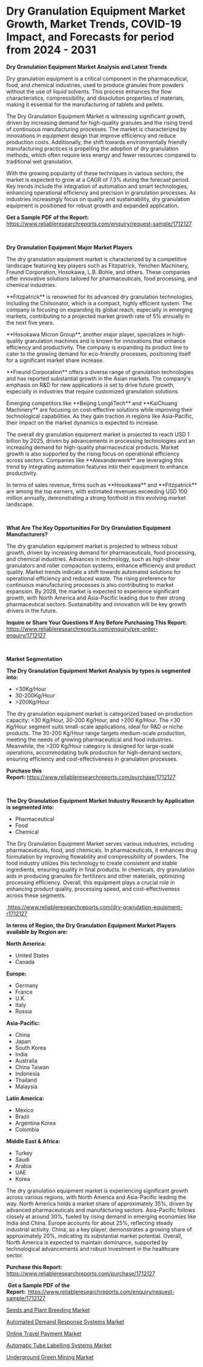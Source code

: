 <p><h1>Dry Granulation Equipment Market Growth, Market Trends, COVID-19 Impact, and Forecasts for period from 2024 - 2031</h1></p><p><strong>Dry Granulation Equipment Market Analysis and Latest Trends</strong></p>
<p><p>Dry granulation equipment is a critical component in the pharmaceutical, food, and chemical industries, used to produce granules from powders without the use of liquid solvents. This process enhances the flow characteristics, compressibility, and dissolution properties of materials, making it essential for the manufacturing of tablets and pellets.</p><p>The Dry Granulation Equipment Market is witnessing significant growth, driven by increasing demand for high-quality granules and the rising trend of continuous manufacturing processes. The market is characterized by innovations in equipment design that improve efficiency and reduce production costs. Additionally, the shift towards environmentally friendly manufacturing practices is propelling the adoption of dry granulation methods, which often require less energy and fewer resources compared to traditional wet granulation.</p><p>With the growing popularity of these techniques in various sectors, the market is expected to grow at a CAGR of 7.3% during the forecast period. Key trends include the integration of automation and smart technologies, enhancing operational efficiency and precision in granulation processes. As industries increasingly focus on quality and sustainability, dry granulation equipment is positioned for robust growth and expanded application.</p></p>
<p><strong>Get a Sample PDF of the Report:&nbsp;</strong> <a href="https://www.reliableresearchreports.com/enquiry/request-sample/1712127?utm_campaign=1595&utm_medium=2&utm_source=Github&utm_content=ia&utm_term=22102024&utm_id=dry-granulation-equipment">https://www.reliableresearchreports.com/enquiry/request-sample/1712127</a></p>
<p>&nbsp;</p>
<p><strong>Dry Granulation Equipment Major Market Players</strong></p>
<p><p>The dry granulation equipment market is characterized by a competitive landscape featuring key players such as Fitzpatrick, Yenchen Machinery, Freund Corporation, Hosokawa, L.B. Bohle, and others. These companies offer innovative solutions tailored for pharmaceuticals, food processing, and chemical industries.</p><p>**Fitzpatrick** is renowned for its advanced dry granulation technologies, including the Chilsonator, which is a compact, highly efficient system. The company is focusing on expanding its global reach, especially in emerging markets, contributing to a projected market growth rate of 5% annually in the next five years.</p><p>**Hosokawa Micron Group**, another major player, specializes in high-quality granulation machines and is known for innovations that enhance efficiency and productivity. The company is expanding its product line to cater to the growing demand for eco-friendly processes, positioning itself for a significant market share increase.</p><p>**Freund Corporation** offers a diverse range of granulation technologies and has reported substantial growth in the Asian markets. The company's emphasis on R&D for new applications is set to drive future growth, especially in industries that require customized granulation solutions.</p><p>Emerging competitors like **Beijing LongliTech** and **KaiChuang Machinery** are focusing on cost-effective solutions while improving their technological capabilities. As they gain traction in regions like Asia-Pacific, their impact on the market dynamics is expected to increase.</p><p>The overall dry granulation equipment market is projected to reach USD 1 billion by 2025, driven by advancements in processing technologies and an increasing demand for high-quality pharmaceutical products. Market growth is also supported by the rising focus on operational efficiency across sectors. Companies like **Alexanderwerk** are leveraging this trend by integrating automation features into their equipment to enhance productivity.</p><p>In terms of sales revenue, firms such as **Hosokawa** and **Fitzpatrick** are among the top earners, with estimated revenues exceeding USD 100 million annually, demonstrating a strong foothold in this evolving market landscape.</p></p>
<p>&nbsp;</p>
<p><strong>What Are The Key Opportunities For Dry Granulation Equipment Manufacturers?</strong></p>
<p><p>The dry granulation equipment market is projected to witness robust growth, driven by increasing demand for pharmaceuticals, food processing, and chemical industries. Advances in technology, such as high-shear granulators and roller compaction systems, enhance efficiency and product quality. Market trends indicate a shift towards automated solutions for operational efficiency and reduced waste. The rising preference for continuous manufacturing processes is also contributing to market expansion. By 2028, the market is expected to experience significant growth, with North America and Asia-Pacific leading due to their strong pharmaceutical sectors. Sustainability and innovation will be key growth drivers in the future.</p></p>
<p><strong>Inquire or Share Your Questions If Any Before Purchasing This Report:</strong> <a href="https://www.reliableresearchreports.com/enquiry/pre-order-enquiry/1712127?utm_campaign=1595&utm_medium=2&utm_source=Github&utm_content=ia&utm_term=22102024&utm_id=dry-granulation-equipment">https://www.reliableresearchreports.com/enquiry/pre-order-enquiry/1712127</a></p>
<p>&nbsp;</p>
<p><strong>Market Segmentation</strong></p>
<p><strong>The Dry Granulation Equipment Market Analysis by types is segmented into:</strong></p>
<p><ul><li><30Kg/Hour</li><li>30-200Kg/Hour</li><li>>200Kg/Hour</li></ul></p>
<p><p>The dry granulation equipment market is categorized based on production capacity: <30 Kg/Hour, 30-200 Kg/Hour, and >200 Kg/Hour. The <30 Kg/Hour segment suits small-scale applications, ideal for R&D or niche products. The 30-200 Kg/Hour range targets medium-scale production, meeting the needs of growing pharmaceutical and food industries. Meanwhile, the >200 Kg/Hour category is designed for large-scale operations, accommodating bulk production for high-demand sectors, ensuring efficiency and cost-effectiveness in granulation processes.</p></p>
<p><strong>Purchase this Report:&nbsp;</strong><a href="https://www.reliableresearchreports.com/purchase/1712127?utm_campaign=1595&utm_medium=2&utm_source=Github&utm_content=ia&utm_term=22102024&utm_id=dry-granulation-equipment">https://www.reliableresearchreports.com/purchase/1712127</a></p>
<p>&nbsp;</p>
<p><strong>The Dry Granulation Equipment Market Industry Research by Application is segmented into:</strong></p>
<p><ul><li>Pharmaceutical</li><li>Food</li><li>Chemical</li></ul></p>
<p><p>The Dry Granulation Equipment Market serves various industries, including pharmaceuticals, food, and chemicals. In pharmaceuticals, it enhances drug formulation by improving flowability and compressibility of powders. The food industry utilizes this technology to create consistent and stable ingredients, ensuring quality in final products. In chemicals, dry granulation aids in producing granules for fertilizers and other materials, optimizing processing efficiency. Overall, this equipment plays a crucial role in enhancing product quality, processing speed, and cost-effectiveness across these segments.</p></p>
<p><a href="https://www.reliableresearchreports.com/dry-granulation-equipment-r1712127?utm_campaign=1595&utm_medium=2&utm_source=Github&utm_content=ia&utm_term=22102024&utm_id=dry-granulation-equipment">&nbsp;https://www.reliableresearchreports.com/dry-granulation-equipment-r1712127</a></p>
<p><strong>In terms of Region, the Dry Granulation Equipment Market Players available by Region are:</strong></p>
<p>
    <p> <strong> North America: </strong>
        <ul>
            <li>United States</li>
            <li>Canada</li>
        </ul>
        </p> 
    <p> <strong> Europe: </strong>
        <ul>
            <li>Germany</li>
            <li>France</li>
            <li>U.K.</li>
            <li>Italy</li>
            <li>Russia</li>
        </ul>
        </p> 
    <p> <strong> Asia-Pacific: </strong>
        <ul>
            <li>China</li>
            <li>Japan</li>
            <li>South Korea</li>
            <li>India</li>
            <li>Australia</li>
            <li>China Taiwan</li>
            <li>Indonesia</li>
            <li>Thailand</li>
            <li>Malaysia</li>
        </ul>
        </p> 
    <p> <strong> Latin America: </strong>
        <ul>
            <li>Mexico</li>
            <li>Brazil</li>
            <li>Argentina Korea</li>
            <li>Colombia</li>
        </ul>
        </p> 
    <p> <strong> Middle East & Africa: </strong>
        <ul>
            <li>Turkey</li>
            <li>Saudi</li>
            <li>Arabia</li>
            <li>UAE</li>
            <li>Korea</li>
        </ul>
    </p>
    </p>
<p><p>The dry granulation equipment market is experiencing significant growth across various regions, with North America and Asia-Pacific leading the way. North America holds a market share of approximately 35%, driven by advanced pharmaceuticals and manufacturing sectors. Asia-Pacific follows closely at around 30%, fueled by rising demand in emerging economies like India and China. Europe accounts for about 25%, reflecting steady industrial activity. China, as a key player, demonstrates a growing share of approximately 20%, indicating its substantial market potential. Overall, North America is expected to maintain dominance, supported by technological advancements and robust investment in the healthcare sector.</p></p>
<p><strong>Purchase this Report: </strong><a href="https://www.reliableresearchreports.com/purchase/1712127?utm_campaign=1595&utm_medium=2&utm_source=Github&utm_content=ia&utm_term=22102024&utm_id=dry-granulation-equipment">https://www.reliableresearchreports.com/purchase/1712127</a></p>
<p>&nbsp;<strong>Get a Sample PDF of the Report:&nbsp;&nbsp;</strong><a href="https://www.reliableresearchreports.com/enquiry/request-sample/1712127?utm_campaign=1595&utm_medium=2&utm_source=Github&utm_content=ia&utm_term=22102024&utm_id=dry-granulation-equipment">https://www.reliableresearchreports.com/enquiry/request-sample/1712127</a></p>
<p><strong></strong></p>
<p><p><a href="https://www.linkedin.com/pulse/charting-future-comprehensive-analysis-global-seeds-plant-2tdje?utm_campaign=1595&utm_medium=2&utm_source=Github&utm_content=ia&utm_term=22102024&utm_id=dry-granulation-equipment">Seeds and Plant Breeding Market</a></p><p><a href="https://www.linkedin.com/pulse/automated-demand-response-systems-market-pulse-56-expansion-w0uke?utm_campaign=1595&utm_medium=2&utm_source=Github&utm_content=ia&utm_term=22102024&utm_id=dry-granulation-equipment">Automated Demand Response Systems Market</a></p><p><a href="https://www.linkedin.com/pulse/deep-dive-online-travel-payment-market-itstrends-segmentation-wqfce?utm_campaign=1595&utm_medium=2&utm_source=Github&utm_content=ia&utm_term=22102024&utm_id=dry-granulation-equipment">Online Travel Payment Market</a></p><p><a href="https://www.linkedin.com/pulse/automatic-tube-labelling-systems-market-navigating-challenges-bvybe?utm_campaign=1595&utm_medium=2&utm_source=Github&utm_content=ia&utm_term=22102024&utm_id=dry-granulation-equipment">Automatic Tube Labelling Systems Market</a></p><p><a href="https://www.linkedin.com/pulse/investment-opportunities-underground-green-mining-sector-risk-mnxoe?utm_campaign=1595&utm_medium=2&utm_source=Github&utm_content=ia&utm_term=22102024&utm_id=dry-granulation-equipment">Underground Green Mining Market</a></p></p>